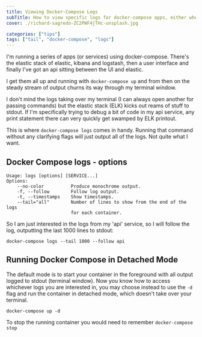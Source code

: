 ```yaml
---
title: Viewing Docker-Compose Logs
subTitle: How to view specific logs for docker-compose apps, either when running in detached mode or just to give you control when stdout is whizzy past you like a crazed robot on speed.
cover: ./richard-sagredo-ZC2PWF4jTHc-unsplash.jpg

categories: ["tips"]
tags: ["tail", "docker-compose", "logs"]
---
```


I'm running a series of apps (or services) using docker-compose. There's the elastic stack of elastic, kibana and logstash, then a user interface and finally I've got an api sitting between the UI and elastic.

I get them all up and running with `docker-compose up` and from then on the steady stream of output churns its way through my terminal window.

I don't mind the logs taking over my terminal (I can always open another for passing commands) but the elastic stack (ELK) kicks out reams of stuff to stdout. If I'm specifically trying to debug a bit of code in my api service, any print statement there can very quickly get swamped by ELK printout.

This is where `docker-compose logs` comes in handy. 
Running that command without any clarifying flags will just output all of the logs. Not quite what I want.

## Docker Compose logs - options

```
Usage: logs [options] [SERVICE...]
Options:
    --no-color          Produce monochrome output.
    -f, --follow        Follow log output.
    -t, --timestamps    Show timestamps.
    --tail="all"        Number of lines to show from the end of the logs
                        for each container.
```

So I am just interested in the logs from my 'api' service, so I will follow the log, outputting the last 1000 lines to stdout:

`docker-compose logs --tail 1000 --follow api `

## Running Docker Compose in Detached Mode

The default mode is to start your container in the foreground with all output logged to stdout (terminal window). Now you know how to access whichever logs you are interested in, you may choose instead to use the `-d` flag and run the container in detached mode, which doesn't take over your terminal.

`docker-compose up -d`

To stop the running container you would need to remember `docker-compose stop`
